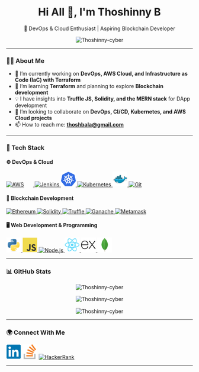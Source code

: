 <h1 align="center">Hi All 👋, I'm Thoshinny B</h1>
<p align="center">🚀 DevOps & Cloud Enthusiast | Aspiring Blockchain Developer</p>

<p align="center">
  <img src="https://komarev.com/ghpvc/?username=Thoshinny-cyber&label=Profile%20views&color=0e75b6&style=flat" alt="Thoshinny-cyber" />
</p>

---

### 👩‍💻 About Me  
- 🔭 I’m currently working on **DevOps, AWS Cloud, and Infrastructure as Code (IaC) with Terraform**  
- 🌱 I’m learning **Terraform** and planning to explore **Blockchain development**  
- 💡 I have insights into **Truffle JS, Solidity, and the MERN stack** for DApp development  
- 👯 I’m looking to collaborate on **DevOps, CI/CD, Kubernetes, and AWS Cloud projects**  
- 📫 How to reach me: **thoshbala@gmail.com**  

---

### 📌 Tech Stack  

#### ⚙️ DevOps & Cloud  
<p align="left">
  <a href="https://aws.amazon.com/" target="_blank"> <img src="https://www.kaizenanalytix.com/wp-content/uploads/2024/09/aws-white.png" alt="AWS" width="40" height="40" style="margin-right: 25px;"/> </a>
  <a href="https://www.jenkins.io/" target="_blank"> <img src="https://encrypted-tbn0.gstatic.com/images?q=tbn:ANd9GcRLvncqrKGrpCcNrypfeuui05nlTFoWVFllYg&s" alt="Jenkins" width="40" height="40"/> </a>
  <a href="https://kubernetes.io/" target="_blank"> <img src="https://raw.githubusercontent.com/devicons/devicon/master/icons/kubernetes/kubernetes-plain.svg" alt="Kubernetes" width="40" height="40"/> </a>
   <a href="https://kernel.org/" target="_blank"> <img src="https://w7.pngwing.com/pngs/1013/132/png-transparent-linux-distribution-tux-free-software-linux-kernel-linux-logo-bird-linux-thumbnail.png" alt="Kubernetes" width="40" height="40"/> </a>
  <a href="https://www.docker.com/" target="_blank"> <img src="https://raw.githubusercontent.com/devicons/devicon/master/icons/docker/docker-original.svg" alt="Docker" width="40" height="40"/> </a>
  <a href="https://git-scm.com/" target="_blank"> <img src="https://git-scm.com/images/logo@2x.png" alt="Git" width="50" height="40"/> </a>
</p>

#### 🔗 Blockchain Development  
<p align="left">
  <a href="https://ethereum.org/en/" target="_blank"> <img src="https://i.pinimg.com/564x/13/97/bb/1397bb8758e3dbff195d86d98560838c.jpg" alt="Ethereum" width="40" height="40"/> </a>
  <a href="https://docs.soliditylang.org/en/latest/" target="_blank"> <img src="https://zentrix.io/wp-content/uploads/2023/02/solidity-logo-white.png" alt="Solidity" width="40" height="40"/> </a>
  <a href="https://trufflesuite.com/" target="_blank"> <img src="https://trufflesuite.com/assets/logo.png" alt="Truffle" width="40" height="40"/> </a>
  <a href="https://trufflesuite.com/ganache/index.html" target="_blank"> <img src="https://trufflesuite.com/img/ganache-header.svg" alt="Ganache" width="40" height="40"/> </a>
  <a href="https://metamask.io/" target="_blank"> <img src="https://images.ctfassets.net/9sy2a0egs6zh/4zJfzJbG3kTDSk5Wo4RJI1/1b363263141cf629b28155e2625b56c9/mm-logo.svg" alt="Metamask" width="40" height="40"/> </a>
</p>

#### 🖥️ Web Development & Programming  
<p align="left">
  <a href="https://www.python.org/" target="_blank"> <img src="https://raw.githubusercontent.com/devicons/devicon/master/icons/python/python-original.svg" alt="Python" width="40" height="40"/> </a>
  <a href="https://developer.mozilla.org/en-US/docs/Web/JavaScript" target="_blank"> <img src="https://raw.githubusercontent.com/devicons/devicon/master/icons/javascript/javascript-original.svg" alt="JavaScript" width="40" height="40"/> </a>
  <a href="https://nodejs.org/en/" target="_blank"> <img src="https://nodejs.org/static/images/logo.svg" alt="Node.js" width="40" height="40"/> </a>
  <a href="https://reactjs.org/" target="_blank"> <img src="https://raw.githubusercontent.com/devicons/devicon/master/icons/react/react-original.svg" alt="React" width="40" height="40"/> </a>
  <a href="https://expressjs.com/" target="_blank"> <img src="https://raw.githubusercontent.com/devicons/devicon/master/icons/express/express-original.svg" alt="Express.js" width="40" height="40"/> </a>
  <a href="https://www.mongodb.com/" target="_blank"> <img src="https://raw.githubusercontent.com/devicons/devicon/master/icons/mongodb/mongodb-original.svg" alt="MongoDB" width="40" height="40"/> </a>
</p>

---

### 📊 GitHub Stats  
<p align="center">
  <img align="center" src="https://github-readme-stats.vercel.app/api?username=Thoshinny-cyber&show_icons=true&theme=dark&text_color=ffffff&locale=en" alt="Thoshinny-cyber" />
</p>

<p align="center">
  <img align="center" src="https://github-readme-streak-stats.herokuapp.com/?user=Thoshinny-cyber&theme=dark" alt="Thoshinny-cyber" />
</p>

<p align="center">
  <img align="center" src="https://github-readme-stats.vercel.app/api/top-langs?username=Thoshinny-cyber&show_icons=true&theme=dark&title_color=fffafa&text_color=ffffff&locale=en&layout=compact" alt="Thoshinny-cyber" />
</p>

---

### 🌍 Connect With Me  
<p align="left">
  <a href="https://www.linkedin.com/in/thoshinny-b-6a278b1ab/" target="_blank"><img src="https://raw.githubusercontent.com/devicons/devicon/master/icons/linkedin/linkedin-original.svg" alt="LinkedIn" width="40" height="40"/></a>
  <a href="https://stackoverflow.com/users/16461094/thoshinny-b" target="_blank"><img src="https://raw.githubusercontent.com/devicons/devicon/master/icons/stackoverflow/stackoverflow-original.svg" alt="Stack Overflow" width="40" height="40"/></a>
  <a href="https://www.hackerrank.com/Thoshinny" target="_blank"><img src="https://raw.githubusercontent.com/devicons/devicon/master/icons/hackerrank/hackerrank-original.svg" alt="HackerRank" width="40" height="40"/></a>
</p>

---


